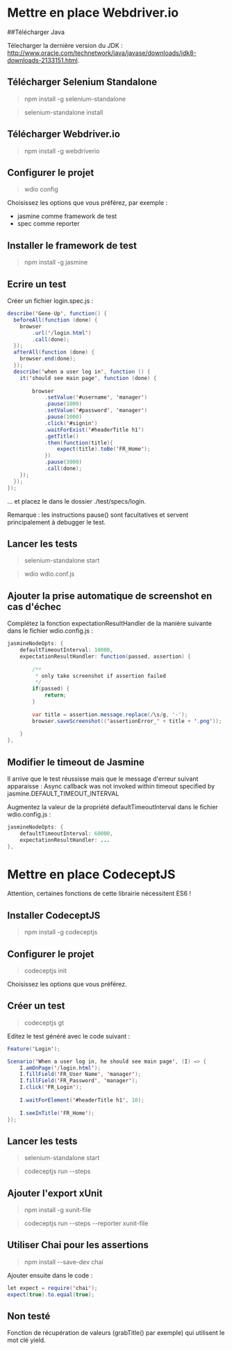 
# Mettre en place Webdriver.io 

 ##Télécharger Java 

Télecharger la dernière version du JDK : http://www.oracle.com/technetwork/java/javase/downloads/jdk8-downloads-2133151.html.

## Télécharger Selenium Standalone 

> npm install -g selenium-standalone

> selenium-standalone install

## Télécharger Webdriver.io 

> npm install -g webdriverio

## Configurer le projet 

> wdio config

Choisissez les options que vous préférez, par exemple :
- jasmine comme framework de test
- spec comme reporter

## Installer le framework de test 

> npm install -g jasmine

## Ecrire un test 

Créer un fichier login.spec.js :

```java
describe('Gene-Up', function() {
  beforeAll(function (done) {		
    browser
		.url('/login.html')
		.call(done);
  });
  afterAll(function (done) {
    browser.end(done);
  });
  describe('when a user log in', function () {
    it('should see main page', function (done) {
				
		browser
			.setValue('#username', 'manager')
			.pause(1000)
			.setValue('#password', 'manager')
			.pause(1000)
			.click('#signin')
			.waitForExist('#headerTitle h1')
			.getTitle()
			.then(function(title){
				expect(title).toBe('FR_Home');
			})
			.pause(3000)
			.call(done);
    });
  });
});
```

... et placez le dans le dossier ./test/specs/login.

Remarque : les instructions pause() sont facultatives et servent principalement à debugger le test.

## Lancer les tests 

> selenium-standalone start

> wdio wdio.conf.js


## Ajouter la prise automatique de screenshot en cas d'échec

Complétez la fonction expectationResultHandler de la manière suivante dans le fichier wdio.config.js :

```java
jasmineNodeOpts: {
    defaultTimeoutInterval: 10000,
    expectationResultHandler: function(passed, assertion) {
 
        /**
         * only take screenshot if assertion failed
         */
        if(passed) {
            return;
        }
 
        var title = assertion.message.replace(/\s/g, '-');
        browser.saveScreenshot(('assertionError_' + title + '.png'));
 
    }
},
```

## Modifier le timeout de Jasmine 

Il arrive que le test réussisse mais que le message d'erreur suivant apparaisse :
Async callback was not invoked within timeout specified by jasmine.DEFAULT_TIMEOUT_INTERVAL

Augmentez la valeur de la propriété defaultTimeoutInterval dans le fichier wdio.config.js :

```java
jasmineNodeOpts: {
    defaultTimeoutInterval: 60000,
    expectationResultHandler: ...
},
```

# Mettre en place CodeceptJS 

Attention, certaines fonctions de cette librairie nécessitent ES6 !

## Installer CodeceptJS 

> npm install -g codeceptjs

## Configurer le projet 

> codeceptjs init

Choisissez les options que vous préférez.

## Créer un test 

> codeceptjs gt

Editez le test généré avec le code suivant :

```java
Feature('Login');

Scenario('When a user log in, he should see main page', (I) => {
	I.amOnPage('/login.html');
	I.fillField('FR_User Name', 'manager');
	I.fillField('FR_Password', 'manager');
	I.click('FR_Login');
	
	I.waitForElement('#headerTitle h1', 10);
	
	I.seeInTitle('FR_Home');	
});
```


## Lancer les tests 

> selenium-standalone start

> codeceptjs run --steps

## Ajouter l'export xUnit 

> npm install -g xunit-file

> codeceptjs run --steps --reporter xunit-file

## Utiliser Chai pour les assertions 

> npm install --save-dev chai

Ajouter ensuite dans le code :

```java
let expect = require('chai');
expect(true).to.equal(true);
```

## Non testé 

Fonction de récupération de valeurs (grabTitle() par exemple) qui utilisent le mot clé yield.
